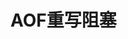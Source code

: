 


# AOF重写阻塞
<!-- 
Redis AOF重写阻塞问题分析
https://blog.csdn.net/github_32521685/article/details/106354737
-->
